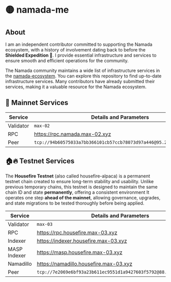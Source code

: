 # 🟡 namada-me 

## About

I am an independent contributor committed to supporting the Namada ecosystem, with a history of involvement dating back to before the **Shielded Expedition 🚀**. I provide essential infrastructure and services to ensure smooth and efficient operations for the community.

The Namada community maintains a wide list of infrastructure services in the [namada-ecosystem](https://github.com/Luminara-Hub/namada-ecosystem). You can explore this repository to find up-to-date infrastructure services. Many contributors have already submitted their services, making it a valuable resource for the Namada ecosystem.

## 🚀 Mainnet Services

| Service | Details and Parameters |
| - | - |
| Validator	| `max-02`
| RPC | https://rpc.namada.max-02.xyz
| Peer | `tcp://94b60575033a7bb366101cb57ccb78073d97a446@95.216.78.215:26656`

## 🏠🔥 Testnet Services

The **Housefire Testnet** (also called housefire-alpaca) is a permanent testnet chain created to ensure long-term stability and usability. Unlike previous temporary chains, this testnet is designed to maintain the same chain ID and state **permanently**, offering a consistent environment It operates one step **ahead of the mainnet**, allowing governance, upgrades, and state migrations to be tested thoroughly before being applied.

| Service | Details and Parameters |
| - | - |
| Validator	| `max-03` |
| RPC | https://rpc.housefire.max-03.xyz |
| Indexer | https://indexer.housefire.max-03.xyz |
| MASP Indexer | https://masp.housefire.max-03.xyz |
| Namadillo	| https://namadillo.housefire.max-03.xyz |
| Peer | `tcp://7e2069e6bf93a23b611ec9551d1a9427603f5792@88.99.67.38:26656` |
